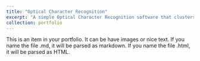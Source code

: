 ```yaml
---
title: "Optical Character Recognition"
excerpt: "A simple Optical Character Recognition software that clusters and extracts letters from a raw image and evaluates them using a Convolution Neural Network<br/><img src='https://github.com/AND2797/Optical_Character_Recognition-/blob/master/Output.png'>"
collection: portfolio
---
```


This is an item in your portfolio. It can be have images or nice text. If you name the file .md, it will be parsed as markdown. If you name the file .html, it will be parsed as HTML. 
